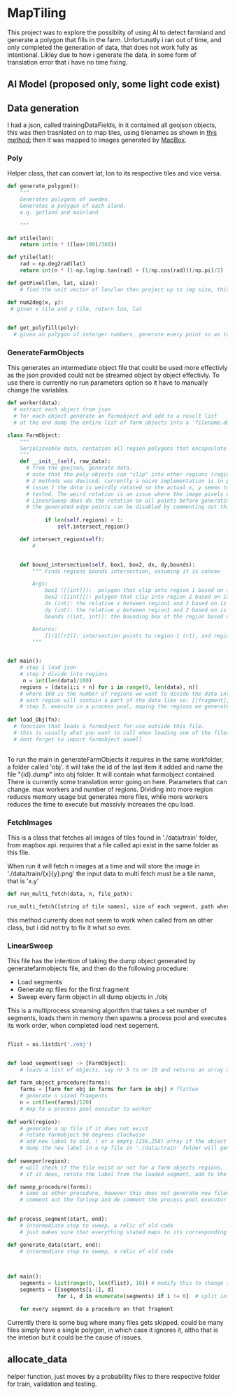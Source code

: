 # MapTiling


This project was to explore the possiblity of using AI to detect farmland and generate a polygon that fills in the farm.
Unfortunatly i ran out of time, and only completed the generation of data, that does not work fully as intentional. Likley due to how i generate the data, in some form of translation error that i have no time fixing.

## AI Model (proposed only, some light code exist)


## Data generation
I had a json, called  trainingDataFields, in it contained all geojson objects, this was then trasnlated on to map tiles, using tilenames as shown in [this method:](https://wiki.openstreetmap.org/wiki/Slippy_map_tilenames#Lon..2Flat._to_tile_numbers) then it was mapped to images generated by [MapBox](https://www.mapbox.com/).
### Poly
Helper class, that can convert lat, lon to its respective tiles and vice versa.

```py
def generate_polygon():
    """
    Generates polygons of sweden.
    Generates a polygon of each iland.
    e.g. gotland and mainland

    """
 
def xtile(lon):
    return int(n * ((lon+180)/360))

def ytile(lat):
    rad = np.deg2rad(lat)
    return int(n * (1-np.log(np.tan(rad) + (1/np.cos(rad)))/np.pi)/2)

def getPixel(lon, lat, size):
    # find the unit vector of lon/lan then project up to img size, this is naive, because lon, lat is not euclidian, but this is accurate enough

def num2deg(x, y):
 # given x tile and y tile, return lon, lat

   
def get_polyfill(poly):
  # given an polygon of interger numbers, generate every point so as to fill the polygon.
```
### GenerateFarmObjects
This generates an intermediate object file that could be used more effectivly as the json provided could not be streamed object by object effectivly. 
To use there is currently no run parameters option so it have to manually change the variables.

```py
def worker(data):
  # extract each object from json
  # for each object generate an farmobject and add to a result list
  # at the end dump the entire list of farm objects into a 'filename.dump' using pickle

class FarmObject:
    """
    Serializeable data, contation all region polygons that encapsulate a single farm.
    """
    def __init__(self, raw_data):
      # from the geojson, generate data.
      # note that the poly objects can "clip" into other regions (regions being tiles as described in poly), hence there is a need to add edge points,
      # 2 methods was deviced, currently a naive implementation is in place, however there is a major issue regarding this. 
      # issue 1 the data is weirdly rotated so the actual x, y seems to be of... i was looking if it wasn't appropriate to rotate all pixel values in here. but it is yet to be 
      # tested. The weird rotation is an issue where the image pixels we get seems to be rotated 90 degrees clockwise, to fix do a 90degre counter clockwise move. for now 
      # LinearSweep does do the rotation on all points before generating the finall label
      # the generated edge points can be disabled by commenting out this section (line 60 in the actual file)
      
            if len(self.regions) > 1:
                self.intersect_region()

    def intersect_region(self):
        #


    def bound_intersection(self, box1, box2, dx, dy,bounds):
        """ Finds regions bounds intersection, assuming it is convex

        Args:
            box1 ([[int]]):  polygon that clip into region 1 based on its pixel values for that specific region
            box2 ([[int]]): polygon that clip into region 2 based on its pixel values for that specific region
            dx (int): the relative x between region1 and 2 based on is tile number
            dy (int): the relative y between region1 and 2 based on is tile number
            bounds ((int, int)): the bounding box of the region based on its pixel value

        Returns:
            [[r1][r2]]: intersection points to region 1 (r1), and region 2 (r2)
        """


def main():
    # step 1 load json
    # step 2 divide into regions
     n = int(len(data)/100)
    regions = [data[i:i + n] for i in range(0, len(data), n)]
    # where 100 is the number of regions we want to divide the data into, and we will get at least 100 regions. 
    # each region will contain a part of the data like so: [[fragment], [fragment] ... [fragment]]
    # step 3. execute in a process pool, maping the regions we generated to the worker, each worker will work parallel with its fragment.
    
def load_Obj(fn):
  # function that loads a farmobject for use outside this file. 
  # this is usually what you want to call when loading one of the files.
  # dont forget to import farmobject aswell
 
```
To run the main in generateFarmObjects it requires in the same workfolder, a folder called 'obj'. it will take the id of the last item it added and name the file "{id}.dump" into obj folder. It will contain what farmobject contained. There is currently some translation error going on here.
Parameters that can change. max workers and number of regions. Dividing into more region reduces memory usage but generates more files, while more workers reduces the time to execute but massivly increases the cpu load.

### FetchImages
This is a class that fetches all images of tiles found in './data/train' folder, from mapbox api.
requires that a file called api exist in the same folder as this file. 

When run it will fetch n images at a time and will store the image in './data/train/{x}{y}.png' 
the input data to multi fetch must be a tile name, that is 'x.y'
```py
def run_multi_fetch(data, n, file_path):

run_multi_fetch([string of tile names], size of each segment, path where to dump the files)   
```
this method currenty does not seem to work when called from an other class, but i did not try to fix it what so ever.

### LinearSweep
This file has the intention of taking the dump object generated by generatefarmobjects file, and then do the following procedure:
* Load segments
* Generate np files for the first fragment
* Sweep every farm object in all dump objects in ./obj

This is a multiprocess streaming algorithm that takes a set number of segments, loads them in memory then spawns a process pool and executes its work order, when completed
load next segement.
```py

flist = os.listdir('./obj')


def load_segment(seg) -> [FarmObject]: 
    # loads a list of objects, say nr 5 to nr 10 and returns an array of farmobjects
    
def farm_object_procedure(farms): 
    farms = [farm for obj in farms for farm in obj] # flatten
    # generate n sized framgents
    n = int(len(farms)/120)
    # map to a process pool executor to worker
    
def work(region):
    # generate a np file if it does not exist
    # rotate farmobject 90 degrees clockwise
    # add new label to old, ( or a empty (256,256) array if the object did not exist)
    # dump the new label in a np file in './data/train' folder will generate new objects if encounterd
    
def sweeper(region):
    # will check if the file exist or not for a farm objects regions. 
    # if it does, rotate the label from the loaded segment, add to the old and save back to its np file

def sweep_procedure(farms):
    # same as other procedure, however this does not generate new files, only complements existing ones
    # comment out the forloop and de comment the process pool executor
    

def process_segment(start, end):
    # intermediate step to sweep, a relic of old code
    # just makes sure that everything stated maps to its corresponding segments

def generate_data(start, end):
    # intermediate step to sweep, a relic of old code
     


def main():
    segments = list(range(0, len(flist), 10)) # modify this to change the number of segments selected
    segments = [[segments[i-1], d]
                for i, d in enumerate(segments) if i != 0]  # split into ranges such that it in the end looks like this: [[0,10], [10,20] ...] 

    for every segment do a procedure on that fragment
```

Currently there is some bug where many files gets skipped. could be many files simply have a single polygon, in which case it ignores it, altho that is the intetion but it could be the cause of issues.
## allocate_data
helper function, just moves by a probability files to there respective folder for train, validation and testing. 
